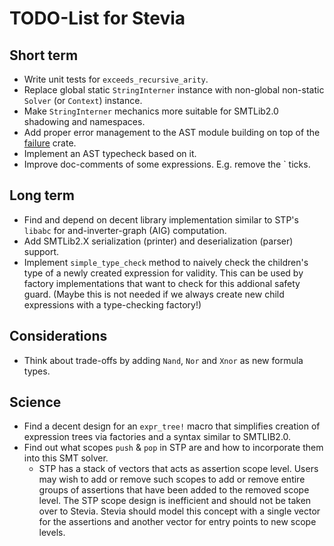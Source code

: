 # TODO-List for Stevia

## Short term

- Write unit tests for `exceeds_recursive_arity`.
- Replace global static `StringInterner` instance with non-global non-static `Solver` (or `Context`) instance.
- Make `StringInterner` mechanics more suitable for SMTLib2.0 shadowing and namespaces.
- Add proper error management to the AST module building on top of the [failure](https://crates.io/crates/failure) crate.
- Implement an AST typecheck based on it.
- Improve doc-comments of some expressions. E.g. remove the ` ticks. 

## Long term

- Find and depend on decent library implementation similar to STP's `libabc` for and-inverter-graph (AIG) computation.
- Add SMTLib2.X serialization (printer) and deserialization (parser) support.
- Implement `simple_type_check` method to naively check the children's type of a newly created expression for validity. This can be used by factory implementations that want to check for this addional safety guard. (Maybe this is not needed if we always create new child expressions with a type-checking factory!)

## Considerations

- Think about trade-offs by adding `Nand`, `Nor` and `Xnor` as new formula types.

## Science

- Find a decent design for an `expr_tree!` macro that simplifies creation of expression trees via factories and a syntax similar to SMTLIB2.0.
- Find out what scopes `push` & `pop` in STP are and how to incorporate them into this SMT solver.
	- STP has a stack of vectors that acts as assertion scope level. Users may wish to add or remove such scopes to add or remove entire
	   groups of assertions that have been added to the removed scope level. The STP scope design is inefficient and should not be taken over to Stevia. Stevia should model this concept with a single vector for the assertions and another vector for entry points to new scope levels.
